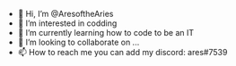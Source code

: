 - 👋 Hi, I’m @AresoftheAries
- 👀 I’m interested in codding
- 🌱 I’m currently learning how to code to be an IT
- 💞️ I’m looking to collaborate on ...
- 📫 How to reach me you can add my discord: ares#7539

<!---
AresoftheAries/AresoftheAries is a ✨ special ✨ repository because its `README.md` (this file) appears on your GitHub profile.
You can click the Preview link to take a look at your changes.
--->
